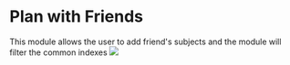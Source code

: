 # Plan with Friends
This module allows the user to add friend's subjects and the module will filter the common indexes
![](https://i.imgur.com/34MPMGw.gif)
